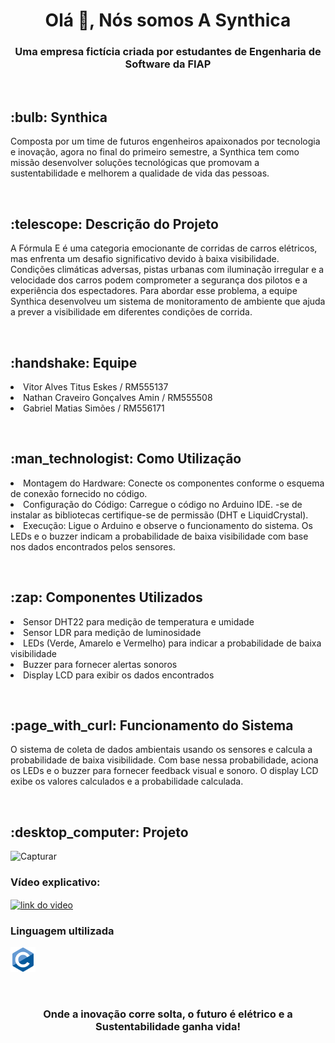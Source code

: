 <h1 align="center">Olá 👋, Nós somos A Synthica</h1>
<h3 align="center">Uma empresa fictícia criada por estudantes de Engenharia de Software da FIAP</h3><br>

<h2> :bulb: Synthica</h2> 
<p>Composta por um time de futuros engenheiros apaixonados por tecnologia e inovação, agora no final do primeiro semestre, a Synthica tem como missão desenvolver soluções tecnológicas que promovam a sustentabilidade e melhorem a qualidade de vida das pessoas.</p><br>

<h2> :telescope: Descrição do Projeto</h2> 
<p>A Fórmula E é uma categoria emocionante de corridas de carros elétricos, mas enfrenta um desafio significativo devido à baixa visibilidade. Condições climáticas adversas, pistas urbanas com iluminação irregular e a velocidade dos carros podem comprometer a segurança dos pilotos e a experiência dos espectadores. Para abordar esse problema, a equipe Synthica desenvolveu um sistema de monitoramento de ambiente que ajuda a prever a visibilidade em diferentes condições de corrida.</p><br>

<h2> :handshake: Equipe</h2> 
<p>
  <li>Vitor Alves Titus Eskes / RM555137 </li>
  <li> Nathan Craveiro Gonçalves Amin / RM555508 </li>
  <li> Gabriel Matias Simões / RM556171 </li>
</p><br>

<h2> :man_technologist: Como Utilização</h2> 
<p>
  <li>Montagem do Hardware: Conecte os componentes conforme o esquema de conexão fornecido no código.</li>
  <li>Configuração do Código: Carregue o código no Arduino IDE. -se de instalar as bibliotecas certifique-se de permissão (DHT e LiquidCrystal). </li>
  <li>Execução: Ligue o Arduino e observe o funcionamento do sistema. Os LEDs e o buzzer indicam a probabilidade de baixa visibilidade com base nos dados encontrados pelos sensores.</li>
</p><br>
  
<h2> :zap: Componentes Utilizados</h2>
<p>
  <li>Sensor DHT22 para medição de temperatura e umidade</li>
  <li>Sensor LDR para medição de luminosidade </li>
  <li>LEDs (Verde, Amarelo e Vermelho) para indicar a probabilidade de baixa visibilidade </li>
  <li>Buzzer para fornecer alertas sonoros </li>
  <li>Display LCD para exibir os dados encontrados </li>
</p><br>

<h2> :page_with_curl: Funcionamento do Sistema</h2>
<p>O sistema de coleta de dados ambientais usando os sensores e calcula a probabilidade de baixa visibilidade. Com base nessa probabilidade, aciona os LEDs e o buzzer para fornecer feedback visual e sonoro. O display LCD exibe os valores calculados e a probabilidade calculada.</p><br>

<h2> :desktop_computer: Projeto</h2>

![Capturar](https://github.com/VitorEskes/Sprite-edge/assets/72994409/3a770b1c-64e7-4f8d-8058-70f09d41f9ca)
<div align="center"
img src="https://github.com/VitorEskes/Sprite-edge/assets/72994409/3a770b1c-64e7-4f8d-8058-70f09d41f9ca" width="0px" /
/div>

<h3 align="left">Vídeo explicativo:</h3>
<p align="left">
<a href="https://youtu.be/AyBM0FrU1Lc" target="blanc"><img align="center" src="https://raw.githubusercontent.com/rahuldkjain/github-profile-readme-generator/master/src/images/icons/Social/youtube.svg" alt="link do video" height="30" width="40" /></a>
</p>

<h3 align="left">Linguagem ultilizada</h3>
<p align="left"><img src="https://raw.githubusercontent.com/devicons/devicon/master/icons/c/c-original.svg" alt="c" width="40" height="40"/></p><br>

<h3>Onde a inovação corre solta, o futuro é elétrico e a Sustentabilidade ganha vida!</h3>
